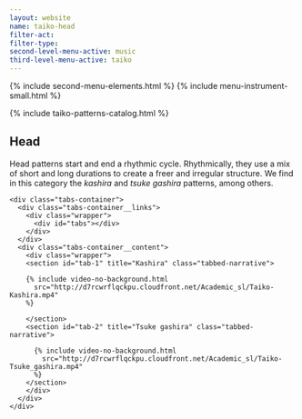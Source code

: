 ```yaml
---
layout: website
name: taiko-head
filter-act:
filter-type:
second-level-menu-active: music
third-level-menu-active: taiko
---
```


{% include second-menu-elements.html %}
{% include menu-instrument-small.html %}

<main class="page-content">
<div class="wrapper sidebar-contents">
  <aside class="sidebar-contents__table">
    {% include taiko-patterns-catalog.html %}
  </aside>
  <section class="sidebar-contents__section">
  <div class="text-container">
    <h2>Head</h2>
    <p>Head patterns start and end a rhythmic cycle. Rhythmically, they use a mix of short and long durations to create a freer and irregular structure. We find in this category the <em>kashira</em> and <em>tsuke gashira</em> patterns, among others.</p>

    <div class="tabs-container">
      <div class="tabs-container__links">
        <div class="wrapper">
          <div id="tabs"></div>
        </div>
      </div>
      <div class="tabs-container__content">
        <div class="wrapper">
        <section id="tab-1" title="Kashira" class="tabbed-narrative">

        {% include video-no-background.html
          src="http://d7rcwrflqckpu.cloudfront.net/Academic_sl/Taiko-Kashira.mp4"
        %}

        </section>
        <section id="tab-2" title="Tsuke gashira" class="tabbed-narrative">

          {% include video-no-background.html
            src="http://d7rcwrflqckpu.cloudfront.net/Academic_sl/Taiko-Tsuke_gashira.mp4"
          %}
        </section>
        </div>
      </div>
    </div>

  </div>
  </section>
  </div>
</main>
